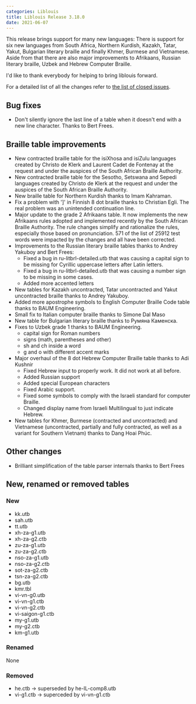 ```yaml
---
categories: Liblouis
title: Liblouis Release 3.18.0
date: 2021-06-07
---
```


This release brings support for many new languages: There is support for six new languages from South Africa, Northern Kurdish, Kazakh, Tatar, Yakut, Bulgarian literary braille and finally Khmer, Burmese and Vietnamese. Aside from that there are also major improvements to Afrikaans, Russian literary braille, Uzbek and Hebrew Computer Braille.

I\'d like to thank everybody for helping to bring liblouis forward.

For a detailed list of all the changes refer to [the list of closed issues](https://github.com/liblouis/liblouis/milestone/28?closed=1).

Bug fixes
---------

-   Don\'t silently ignore the last line of a table when it doesn\'t end with a new line character. Thanks to Bert Frees.

Braille table improvements
--------------------------

-   New contracted braille table for the isiXhosa and isiZulu languages created by Christo de Klerk and Laurent Cadet de Fontenay at the request and under the auspices of the South African Braille Authority.
-   New contracted braille table for the Sesotho, Setswana and Sepedi languages created by Christo de Klerk at the request and under the auspices of the South African Braille Authority.
-   New braille table for Northern Kurdish thanks to Imam Kahraman.
-   Fix a problem with \'\]\' in Finnish 8 dot braille thanks to Christian Egli. The real problem was an unintended continuation line.
-   Major update to the grade 2 Afrikaans table. It now implements the new Afrikaans rules adopted and implemented recently by the South African Braille Authority. The rule changes simplify and rationalize the rules, especially those based on pronunciation. 571 of the list of 25912 test words were impacted by the changes and all have been corrected.
-   Improvements to the Russian literary braille tables thanks to Andrey Yakuboy and Bert Frees:
    -   Fixed a bug in ru-litbrl-detailed.utb that was causing a capital sign to be missing for Cyrillic uppercase letters after Latin letters.
    -   Fixed a bug in ru-litbrl-detailed.utb that was causing a number sign to be missing in some cases.
    -   Added more accented letters
-   New tables for Kazakh uncontracted, Tatar uncontracted and Yakut uncontracted braille thanks to Andrey Yakuboy.
-   Added more apostrophe symbols to English Computer Braille Code table thanks to BAUM Engineering.
-   Small fix to Italian computer braille thanks to Simone Dal Maso
-   New table for Bulgarian literary braille thanks to Румяна Каменска.
-   Fixes to Uzbek grade 1 thanks to BAUM Engineering.
    -   capital sign for Roman numbers
    -   signs (math, parentheses and other)
    -   sh and ch inside a word
    -   g and o with different accent marks
-   Major overhaul of the 8 dot Hebrew Computer Braille table thanks to Adi Kushnir
    -   Fixed Hebrew input to properly work. It did not work at all before.
    -   Added Russian support
    -   Added special European characters
    -   Fixed Arabic support.
    -   Fixed some symbols to comply with the Israeli standard for computer Braille.
    -   Changed display name from Israeli Multilingual to just indicate Hebrew.
-   New tables for Khmer, Burmese (contracted and uncontracted) and Vietnamese (uncontracted, partially and fully contracted, as well as a variant for Southern Vietnam) thanks to Dang Hoai Phúc.

Other changes
-------------

-   Brilliant simplification of the table parser internals thanks to Bert Frees

New, renamed or removed tables
------------------------------

### New

-   kk.utb
-   sah.utb
-   tt.utb
-   xh-za-g1.utb
-   xh-za-g2.ctb
-   zu-za-g1.utb
-   zu-za-g2.ctb
-   nso-za-g1.utb
-   nso-za-g2.ctb
-   sot-za-g2.ctb
-   tsn-za-g2.ctb
-   bg.utb
-   kmr.tbl
-   vi-vn-g0.utb
-   vi-vn-g1.ctb
-   vi-vn-g2.ctb
-   vi-saigon-g1.ctb
-   my-g1.utb
-   my-g2.ctb
-   km-g1.utb

### Renamed

None

### Removed

-   he.ctb -\> superseded by he-IL-comp8.utb
-   vi-g1.ctb -\> superceded by vi-vn-g1.ctb
